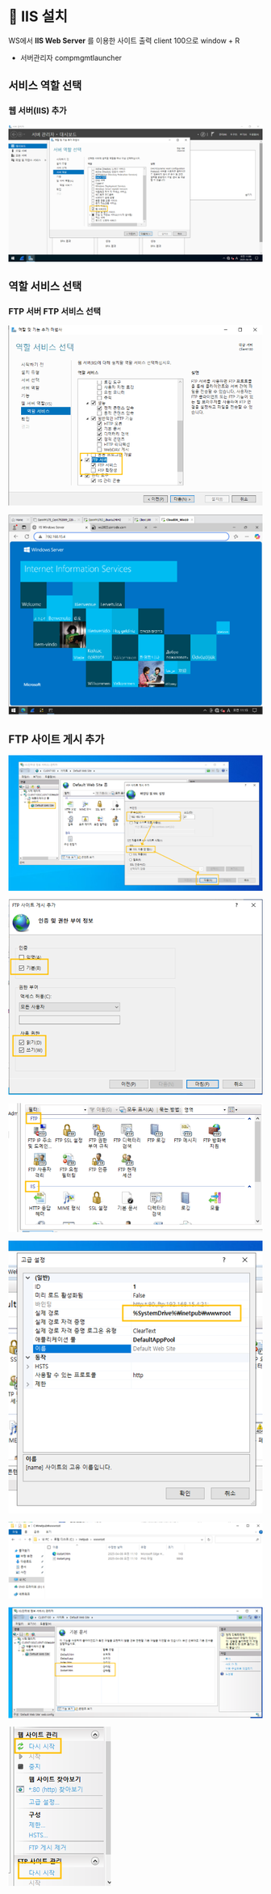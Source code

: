 # 📘 IIS 설치

WS에서 **IIS Web Server** 를 이용한 사이트 출력
client 100으로
window + R
- 서버관리자 compmgmtlauncher


## 서비스 역할 선택
### 웹 서버(IIS) 추가
![](./img/ISS.img/1.png)

## 역할 서비스 선택
### FTP 서버 FTP 서비스 선택
![](./img/ISS.img/2.png)

![](./img/ISS.img/3.png)

## FTP 사이트 게시 추가 

![](./img/ISS.img/4.png)

![](./img/ISS.img/5.png)

![](./img/ISS.img/6.png)

![](./img/ISS.img/7.png)

![](./img/ISS.img/8.png)

![](./img/ISS.img/9.png)

![](./img/ISS.img/10.png)

